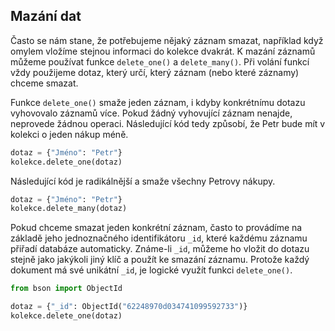 ## Mazání dat

Často se nám stane, že potřebujeme nějaký záznam smazat, například když omylem vložíme stejnou informaci do kolekce dvakrát. K mazání záznamů můžeme používat funkce `delete_one()` a `delete_many()`. Při volání funkcí vždy použijeme dotaz, který určí, který záznam (nebo které záznamy) chceme smazat.

Funkce `delete_one()` smaže jeden záznam, i kdyby konkrétnímu dotazu vyhovovalo záznamů více. Pokud žádný vyhovující záznam nenajde, neprovede žádnou operaci. Následující kód tedy způsobí, že Petr bude mít v kolekci o jeden nákup méně.

```py
dotaz = {"Jméno": "Petr"}
kolekce.delete_one(dotaz)
```

Následující kód je radikálnější a smaže všechny Petrovy nákupy.

```py
dotaz = {"Jméno": "Petr"}
kolekce.delete_many(dotaz)
```

Pokud chceme smazat jeden konkrétní záznam, často to provádíme na základě jeho jednoznačného identifikátoru `_id`, které každému záznamu přiřadí databáze automaticky. Známe-li `_id`, můžeme ho vložit do dotazu stejně jako jakýkoli jiný klíč a použít ke smazání záznamu. Protože každý dokument má své unikátní `_id`, je logické využít funkci `delete_one()`.

```py
from bson import ObjectId

dotaz = {"_id": ObjectId("62248970d034741099592733")}
kolekce.delete_one(dotaz)
```
